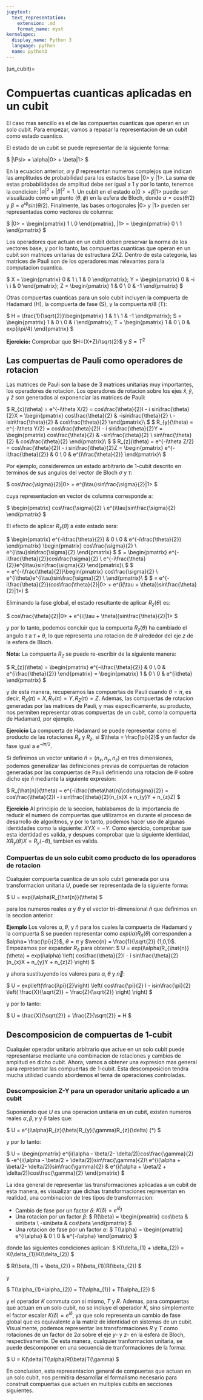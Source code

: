 ```yaml
---
jupytext:
  text_representation:
    extension: .md
    format_name: myst
kernelspec:
  display_name: Python 3
  language: python
  name: python3
---
```


(un_cubit)=

# Compuertas cuanticas aplicadas en un cubit
El caso mas sencillo es el de las compuertas cuanticas que operan en un solo cubit. Para empezar, vamos a repasar la representacion de un cubit como estado cuantico.

El estado de un cubit se puede representar de la siguiente forma:

$
    |\Psi> = \alpha|0> + \beta|1>
$

En la ecuacion anterior, $\alpha$ y $\beta$ representan numeros complejos que indican las amplitudes de probabilidad para los estados base $|0>$ y $|1>$. La suma de estas probabilidades de amplitud debe ser igual a 1 y por lo tanto, tenemos la condicion: $|\alpha|^{2} + |\beta|^{2} = 1$. Un cubit en el estado $\alpha|0> + \beta|1>$ puede ser visualizado como un punto $(\theta, \phi)$ en la esfera de Bloch, donde $\alpha = cos(\theta/2)$ y $\beta = e^{i\phi}sin(\theta/2)$. Finalmente, las bases ortogonales $|0>$ y $|1>$ pueden ser representadas como vectores de columna:

$
    |0> = \begin{pmatrix} 1 \\ 0 \end{pmatrix},
    |1> = \begin{pmatrix} 0 \\ 1 \end{pmatrix}
$

Los operadores que actuan en un cubit deben preservar la norma de los vectores base, y por lo tanto, las compuertas cuanticas que operan en un cubit son matrices unitarias de estructura 2X2. Dentro de esta categoria, las matrices de Pauli son de los operadores mas relevantes para la computacion cuantica.

$
    X = \begin{pmatrix} 0 & 1 \\ 1 & 0 \end{pmatrix}; Y = \begin{pmatrix} 0 & -i \\ i & 0 \end{pmatrix}; Z = \begin{pmatrix} 1 & 0 \\ 0 & -1 \end{pmatrix}
$

Otras compuertas cuanticas para un solo cubit incluyen la compuerta de Hadamard (H), la compuerta de fase (S), y la compuerta $\pi/8$ (T):

$
    H = \frac{1}{\sqrt{2}}\begin{pmatrix} 1 & 1 \\ 1 & -1 \end{pmatrix}; S = \begin{pmatrix} 1 & 0 \\ 0 & i \end{pmatrix}; T = \begin{pmatrix} 1 & 0 \\ 0 & exp(i\pi/4) \end{pmatrix}
$

**Ejercicio:** Comprobar que $H=(X+Z)/\sqrt{2}$ y $S=T^{2}$

## Las compuertas de Pauli como operadores de rotacion

Las matrices de Pauli son la base de 3 matrices unitarias muy importantes, los operadores de rotacion. Los operadores de rotacion sobre los ejes $\hat{x}, \hat{y},$ y $\hat{z}$ son generados al exponenciar las matrices de Pauli:

$
	R_{x}(\theta) = e^{-i\theta X/2} = cos\frac{\theta}{2}I - i sin\frac{\theta}{2}X = \begin{pmatrix} cos\frac{\theta}{2} & -isin\frac{\theta}{2} \\ -isin\frac{\theta}{2} & cos\frac{\theta}{2} \end{pmatrix}\\
$
$
	R_{y}(\theta) = e^{-i\theta Y/2} = cos\frac{\theta}{2}I - i sin\frac{\theta}{2}Y = \begin{pmatrix} cos\frac{\theta}{2} & -sin\frac{\theta}{2} \\ sin\frac{\theta}{2} & cos\frac{\theta}{2} \end{pmatrix}\\
$
$
	R_{z}(\theta) = e^{-i\theta Z/2} = cos\frac{\theta}{2}I - i sin\frac{\theta}{2}Z = \begin{pmatrix} e^{-i\frac{\theta}{2}} & 0 \\ 0 & e^{i\frac{\theta}{2}} \end{pmatrix}\\
$

Por ejemplo, consideremos un estado arbitrario de 1-cubit descrito en terminos de sus angulos del vector de Bloch $\sigma$ y $\tau$:

$
    cos\frac{\sigma}{2}|0> + e^{i\tau}sin\frac{\sigma}{2}|1>
$

cuya representacion en vector de columna corresponde a:

$
    \begin{pmatrix}
    cos\frac{\sigma}{2} \\ e^{i\tau}sin\frac{\sigma}{2}
    \end{pmatrix}
$

El efecto de aplicar $R_{z}(\theta)$ a este estado sera:

$
	 \begin{pmatrix} e^{-i\frac{\theta}{2}} & 0 \\ 0 & e^{-i\frac{\theta}{2}} \end{pmatrix} \begin{pmatrix}
    cos\frac{\sigma}{2} \\ e^{i\tau}sin\frac{\sigma}{2}
    \end{pmatrix} 
$
$
    =  \begin{pmatrix}
    e^{-i\frac{\theta}{2}}cos\frac{\sigma}{2} \\ e^{-i\frac{\theta}{2}}e^{i\tau}sin\frac{\sigma}{2} \end{pmatrix}\\
$
$   
    = e^{-i\frac{\theta}{2}}\begin{pmatrix}
    cos\frac{\sigma}{2} \\ e^{i\theta}e^{i\tau}sin\frac{\sigma}{2} \\
    \end{pmatrix}\\
$
$
    = e^{-i\frac{\theta}{2}}(cos\frac{\theta}{2}|0> + e^{i(\tau + \theta})sin\frac{\theta}{2}|1>)
$

Eliminando la fase global, el estado resultante de aplicar $R_{z}(\theta)$ es:

$
    cos\frac{\theta}{2}|0> + e^{i(\tau + \theta})sin\frac{\theta}{2}|1>
$

y por lo tanto, podemos concluir que la compuerta $R_{z}(\theta)$ ha cambiado el angulo $\tau$ a $\tau + \theta$, lo que representa una rotacion de $\theta$ alrededor del eje $z$ de la esfera de Bloch.

**Nota:** La compuerta $R_{Z}$ se puede re-escribir de la siguiente manera:

$
    R_{z}(\theta) = \begin{pmatrix} e^{-i\frac{\theta}{2}} & 0 \\ 0 & e^{i\frac{\theta}{2}} \end{pmatrix} = \begin{pmatrix} 1 & 0 \\ 0 & e^{i\theta} \end{pmatrix}
$

y de esta manera, recuperamos las compuertas de Pauli cuando $\theta = \pi$, es decir, $R_{X}(\pi) = X, R_{Y}(\pi) = Y, R_{Z}(\pi) = Z$. Ademas, las compuertas de rotacion generadas por las matrices de Pauli, y mas especificamente, su producto, nos permiten representar otras compuertas de un cubit, como la compuerta de Hadamard, por ejemplo.

**Ejercicio**
La compuerta de Hadamard se puede representar como el producto de las rotaciones $R_{x}$ y $R_{z}$, si $\theta = \frac{\pi}{2}$ y un factor de fase igual a $e^{-i\pi/2}$.

Si definimos un vector unitario $\hat{n}=(n_{x}, n_{y}, n_{z})$ en tres dimensiones, podemos generalizar las definiciones previas de compuertas de rotacion generadas por las compuertas de Pauli definiendo una rotacion de $\theta$ sobre dicho eje $\hat{n}$ mediante la siguiente expresion:

$
R_{\hat{n}}(\theta) = e^{-i\frac{\theta\hat{n}\cdot\sigma}{2}} = cos\frac{\theta}{2}I - i sin\frac{\theta}{2}(n_{x}X + n_{y}Y + n_{z}Z)
$

**Ejercicio**
Al principio de la seccion, hablabamos de la importancia de reducir el numero de compuertas que utilizamos en durante el proceso de desarrollo de algoritmos, y por lo tanto, podemos hacer uso de algunas identidades como la siguiente: $XYX=-Y$. Como ejercicio, comprobar que esta identidad es valida, y despues comprobar que la siguiente identidad, $XR_{y}(\theta)X = R_{y}(-\theta)$, tambien es valida.


### Compuertas de un solo cubit como producto de los operadores de rotacion

Cualquier compuerta cuantica de un solo cubit generada por una transformacion unitaria *U*, puede ser representada de la siguiente forma:

$
U = exp(i\alpha)R_{\hat{n}}(\theta)
$

para los numeros reales $\alpha$ y $\theta$ y el vector tri-dimensional $\hat{n}$ que definimos en la seccion anterior.

**Ejemplo**
Los valores $\alpha, \theta$, y $\hat{n}$ para los cuales la compuerta de Hadamard y la compuerta S se pueden representar como $exp(i\alpha)R_{\hat{n}}(\theta)$ corresponden a $alpha= \frac{\pi}{2}$, $\theta = \pi$ y $\vec{n} = \frac{1}{\sqrt{2}} (1,0,1)$. Empezamos por expander $R_{\hat{n}}$ para obtener:
$
U = exp(i\alpha)R_{\hat{n}}(\theta) = exp(i\alpha) \left( cos\frac{\theta}{2}I - i sin\frac{\theta}{2} (n_{x}X + n_{y}Y + n_{z}Z) \right)
$

y ahora sustituyendo los valores para $\alpha, \theta$ y $\vec{n}$:

$
U = exp\left(\frac{i\pi}{2}\right) \left( cos\frac{\pi}{2} I - isin\frac{\pi}{2} \left( \frac{X}{\sqrt{2}} + \frac{Z}{\sqrt{2}} \right) \right)
$

y por lo tanto:

$
U = \frac{X}{\sqrt{2}} + \frac{Z}{\sqrt{2}} = H
$

## Descomposicion de compuertas de 1-cubit

Cualquier operador unitario arbitrario que actue en un solo cubit puede representarse mediante una combinacion de rotaciones y cambios de amplitud en dicho cubit. Ahora, vamos a obtener una expresion mas general para representar las compuertas de 1-cubit. Esta descomposicion tendra mucha utilidad cuando abordemos el tema de operaciones controladas.

### Descomposicion Z-Y para un operador unitario aplicado a un cubit

Suponiendo que *U* es una operacion unitaria en un cubit, existen numeros reales $\alpha, \beta, \gamma$ y $\delta$ tales que:

$
U = e^{i\alpha}R_{z}(\beta)R_{y}(\gamma)R_{z}(\delta) (*)
$

y por lo tanto:

$
U = \begin{pmatrix}
	e^{i(\alpha - \beta/2- \delta/2)}cos\frac{\gamma}{2} & -e^{i(\alpha - \beta/2 + \delta/2)}sin\frac{\gamma}{2}\\
	e^{i(\alpha + \beta/2- \delta/2)}sin\frac{\gamma}{2} & e^{i(\alpha + \beta/2 + \delta/2)}cos\frac{\gamma}{2}
	\end{pmatrix}
$

La idea general de representar las transformaciones aplicadas a un cubit de esta manera, es visualizar que dichas transformaciones representan en realidad, una combinacion de tres tipos de transformacion:

- Cambio de fase por un factor $\delta$: $K(\delta) = e^{i\delta}I$
- Una rotacion por un factor $\beta$: 
$
R(\beta) = \begin{pmatrix} cos\beta & sin\beta \\ -sin\beta & cos\beta \end{pmatrix}
$
- Una rotacion de fase por un factor $\alpha$: 
$
T(\alpha) = \begin{pmatrix} e^{i\alpha} & 0 \\ 0 & e^{-i\alpha} \end{pmatrix}
$

donde las siguientes condiciones aplican:
$
K(\delta_{1} + \delta_{2}) = K(\delta_{1})K(\delta_{2})
$

$
R(\beta_{1} + \beta_{2}) = R(\beta_{1})R(\beta_{2})
$

y 

$
T(\alpha_{1}+\alpha_{2}) = T(\alpha_{1}) +  T(\alpha_{2})
$

y el operador *K* commuta con si mismo, *T* y *R*. Ademas, para compuertas que actuan en un solo cubit, no se incluye el operador *K*, sino simplemente el factor escalar $K(\delta) = e^{i\delta}$, ya que solo representa un cambio de fase global que es equivalente a la matriz de identidad en sistemas de un cubit. Visualmente, podemos representar las transformaciones *R* y *T* como rotaciones de un factor de 2$\alpha$ sobre el eje *y-* y *z-* en la esfera de Bloch, respectivamente. De esta manera, cualquier tranformacion unitaria, se puede descomponer en una secuencia de tranformaciones de la forma:

$
U = K(\delta)T(\alpha)R(\beta)T(\gamma)
$

En conclusion, esta representacion general de compuertas que actuan en un solo cubit, nos permitira desarrollar el formalismo necesario para construit compuertas que actuen en multiples cubits en secciones siguientes.
